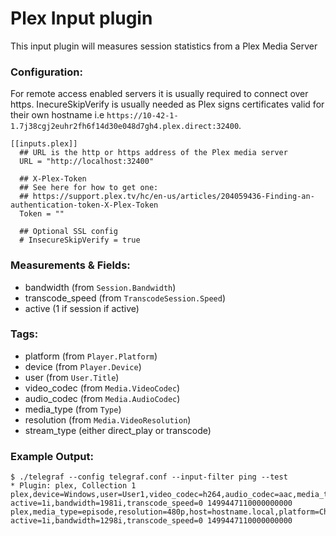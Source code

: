# Plex Input plugin

This input plugin will measures session statistics from a Plex Media Server

### Configuration:

For remote access enabled servers it is usually required to connect over https.
InecureSkipVerify is usually needed as Plex signs certificates valid for their own hostname i.e `https://10-42-1-1.7j38cgj2euhr2fh6f14d30e048d7gh4.plex.direct:32400`.

```
[[inputs.plex]]
  ## URL is the http or https address of the Plex media server
  URL = "http://localhost:32400"

  ## X-Plex-Token
  ## See here for how to get one:
  ## https://support.plex.tv/hc/en-us/articles/204059436-Finding-an-authentication-token-X-Plex-Token
  Token = ""

  ## Optional SSL config
  # InsecureSkipVerify = true
```

### Measurements & Fields:

- bandwidth (from `Session.Bandwidth`)
- transcode_speed (from `TranscodeSession.Speed`)
- active (1 if session if active)

### Tags:

- platform (from `Player.Platform`)
- device  (from `Player.Device`)
- user (from `User.Title`)
- video_codec (from `Media.VideoCodec`)
- audio_codec (from `Media.AudioCodec`)
- media_type (from `Type`)
- resolution (from `Media.VideoResolution`)
- stream_type (either direct_play or transcode)

### Example Output:

```
$ ./telegraf --config telegraf.conf --input-filter ping --test
* Plugin: plex, Collection 1
plex,device=Windows,user=User1,video_codec=h264,audio_codec=aac,media_type=episode,resolution=480p,host=hostname.local,platform=Chrome active=1i,bandwidth=1981i,transcode_speed=0 1499447110000000000
plex,media_type=episode,resolution=480p,host=hostname.local,platform=Chromecast,device=Chromecast,user=User2,video_codec=h264,audio_codec=aac active=1i,bandwidth=1298i,transcode_speed=0 1499447110000000000
```
